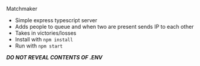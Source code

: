 Matchmaker
- Simple express typescript server
- Adds people to queue and when two are present sends IP to each other
- Takes in victories/losses
- Install with ``npm install``
- Run with ``npm start``

***DO NOT REVEAL CONTENTS OF .ENV***